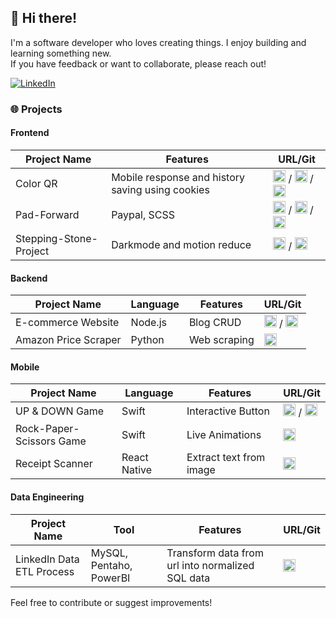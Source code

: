 ## 👋 Hi there!

I'm a software developer who loves creating things. I enjoy building and learning something new. <br> If you have feedback or want to collaborate, please reach out!



[![LinkedIn](https://img.shields.io/badge/LinkedIn-Connect-blue)](https://www.linkedin.com/in/youngsong-us/)

### 🌐 Projects

#### Frontend

| Project Name          | Features                                         | URL/Git                                                                                                                                                                                                                                                                                                                                                                                                                                                                                                                                                                                                                  |
|-----------------------|--------------------------------------------------|--------------------------------------------------------------------------------------------------------------------------------------------------------------------------------------------------------------------------------------------------------------------------------------------------------------------------------------------------------------------------------------------------------------------------------------------------------------------------------------------------------------------------------------------------------------------------------------------------------------------------|
| Color QR              | Mobile response and history saving using cookies | <a href="https://www.figma.com/file/MFw3v4rhBt5kX93pMXWZYP/QR-Code-Generator-WireFrame?type=design&node-id=0%3A1&mode=design&t=YL12dBNLXASgHf0V-1"> <img src="https://skillicons.dev/icons?i=figma&theme=light" alt="Figma" width="20" height="20"></a> / <a href="https://qr-code-generator-94io.onrender.com/"> <img src="https://user-images.githubusercontent.com/25181517/192107854-765620d7-f909-4953-a6da-36e1ef69eea6.png" alt="http" width="20" height="20"></a> / <a href="https://github.com/YoungSong99/Qr-Code-Website"> <img src="https://user-images.githubusercontent.com/25181517/192108374-8da61ba1-99ec-41d7-80b8-fb2f7c0a4948.png" alt="git" width="20" height="20"></a> |
| Pad-Forward               | Paypal, SCSS                                     | <a href="https://www.figma.com/design/hsHL8aHqyX4ylm5rntEmIC/PadFoward?node-id=0-1&t=JmVhXKoiouU1jHd0-1"> <img src="https://skillicons.dev/icons?i=figma&theme=light" alt="Figma" width="20" height="20"></a> / <a href="https://padforward.us/"> <img src="https://user-images.githubusercontent.com/25181517/192107854-765620d7-f909-4953-a6da-36e1ef69eea6.png" alt="http" width="20" height="20"></a> / <a href="https://github.com/The-Powerpuff-Girls-Hackathon/Pad-Forward"> <img src="https://user-images.githubusercontent.com/25181517/192108374-8da61ba1-99ec-41d7-80b8-fb2f7c0a4948.png" alt="git" width="20" height="20"></a> |
| Stepping-Stone-Project | Darkmode and motion reduce                       | <a href="https://stepping-stone.netlify.app/"> <img src="https://user-images.githubusercontent.com/25181517/192107854-765620d7-f909-4953-a6da-36e1ef69eea6.png" alt="http" width="20" height="20"></a> / <a href="https://github.com/YoungSong99/Stepping-Stone-Project"> <img src="https://user-images.githubusercontent.com/25181517/192108374-8da61ba1-99ec-41d7-80b8-fb2f7c0a4948.png" alt="git" width="20" height="20"></a> |

#### Backend

| Project Name         | Language | Features                  | URL/Git                                                                                                                                                                                                                                                                                                                                                                                                                                                                                                                                                                                                                 |
|----------------------|--------|---------------------------|-------------------------------------------------------------------------------------------------------------------------------------------------------------------------------------------------------------------------------------------------------------------------------------------------------------------------------------------------------------------------------------------------------------------------------------------------------------------------------------------------------------------------------------------------------------------------------------------------------------------------|
| E-commerce Website   | Node.js | Blog CRUD                 | <a href="https://youngleehankorean.com/"> <img src="https://user-images.githubusercontent.com/25181517/192107854-765620d7-f909-4953-a6da-36e1ef69eea6.png" alt="http" width="20" height="20"></a> / <a href="https://github.com/YoungLeeHan/YoungleehanKorean"> <img src="https://user-images.githubusercontent.com/25181517/192108374-8da61ba1-99ec-41d7-80b8-fb2f7c0a4948.png" alt="git" width="20" height="20"></a> |
| Amazon Price Scraper | Python | Web scraping              | <a href="https://github.com/YoungSong99/Amazon-Price-Scraper"> <img src="https://user-images.githubusercontent.com/25181517/192108374-8da61ba1-99ec-41d7-80b8-fb2f7c0a4948.png" alt="git" width="20" height="20"></a> |


#### Mobile

| Project Name            | Language     | Features                | URL/Git                                                                                                                                                                                                                                                                                                                                                      |
|-------------------------|--------------|-------------------------|--------------------------------------------------------------------------------------------------------------------------------------------------------------------------------------------------------------------------------------------------------------------------------------------------------------------------------------------------------------|
| UP & DOWN Game          | Swift        | Interactive Button      | <a href="https://www.figma.com/design/J62oigvEAXHzt2tD5gasIZ/UpDownGame?node-id=0-1&t=IzpTgHo8x02b91Tw-1"> <img src="https://skillicons.dev/icons?i=figma&theme=light" alt="Figma" width="20" height="20"></a> / <a href="https://github.com/YoungSong99/ios-Mini-Game"> <img src="https://user-images.githubusercontent.com/25181517/192108374-8da61ba1-99ec-41d7-80b8-fb2f7c0a4948.png" alt="git" width="20" height="20"></a> |
| Rock-Paper-Scissors Game | Swift        | Live Animations         | <a href="https://github.com/YoungSong99/ios-Mini-Game"> <img src="https://user-images.githubusercontent.com/25181517/192108374-8da61ba1-99ec-41d7-80b8-fb2f7c0a4948.png" alt="git" width="20" height="20"></a> |
| Receipt Scanner         | React Native | Extract text from image | <a href="https://github.com/YoungSong99/Receipt-Scanner"> <img src="https://user-images.githubusercontent.com/25181517/192108374-8da61ba1-99ec-41d7-80b8-fb2f7c0a4948.png" alt="git" width="20" height="20"></a>                                                                                                                                             |


#### Data Engineering

| Project Name            | Tool     | Features                | URL/Git                                                                                                                                                                                                                                                                                                                                                      |
|-------------------------|--------------|-------------------------|--------------------------------------------------------------------------------------------------------------------------------------------------------------------------------------------------------------------------------------------------------------------------------------------------------------------------------------------------------------|
| LinkedIn Data ETL Process | MySQL, Pentaho, PowerBI |  Transform data from url into normalized SQL data      | <a href="https://github.com/CSC453-Group-Project/LinkedIn"><img src="https://user-images.githubusercontent.com/25181517/192108374-8da61ba1-99ec-41d7-80b8-fb2f7c0a4948.png" alt="git" width="20" height="20"></a> |


Feel free to contribute or suggest improvements!
